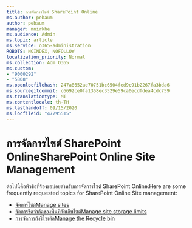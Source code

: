 ```yaml
---
title: การจัดการไซต์ SharePoint Online
ms.author: pebaum
author: pebaum
manager: mnirkhe
ms.audience: Admin
ms.topic: article
ms.service: o365-administration
ROBOTS: NOINDEX, NOFOLLOW
localization_priority: Normal
ms.collection: Adm_O365
ms.custom:
- "9000292"
- "5808"
ms.openlocfilehash: 247a8652ae70751bc6504fed9c91b2267fa3bda6
ms.sourcegitcommit: c6692ce0fa1358ec3529e59ca0ecdfdea4cdc759
ms.translationtype: MT
ms.contentlocale: th-TH
ms.lasthandoff: 09/15/2020
ms.locfileid: "47795515"
---
```

# <a name="sharepoint-online-site-management"></a><span data-ttu-id="baab4-102">การจัดการไซต์ SharePoint Online</span><span class="sxs-lookup"><span data-stu-id="baab4-102">SharePoint Online Site Management</span></span>

<span data-ttu-id="baab4-103">ต่อไปนี้คือหัวข้อที่ร้องขอบ่อยสำหรับการจัดการไซต์ SharePoint Online:</span><span class="sxs-lookup"><span data-stu-id="baab4-103">Here are some frequently requested topics for SharePoint Online Site management:</span></span>

- [<span data-ttu-id="baab4-104">จัดการไซต์</span><span class="sxs-lookup"><span data-stu-id="baab4-104">Manage sites</span></span>](https://docs.microsoft.com/sharepoint/manage-sites-in-new-admin-center)
- [<span data-ttu-id="baab4-105">จัดการขีดจำกัดของพื้นที่จัดเก็บไซต์</span><span class="sxs-lookup"><span data-stu-id="baab4-105">Manage site storage limits</span></span>](https://docs.microsoft.com/sharepoint/manage-site-collection-storage-limits)
- [<span data-ttu-id="baab4-106">การจัดการถังรีไซเคิล</span><span class="sxs-lookup"><span data-stu-id="baab4-106">Manage the Recycle bin</span></span>](https://support.microsoft.com/office/8a6c2198-910e-42dc-9a9c-bc5bc4f327da)